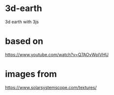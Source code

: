 # 3d-earth
3d earth with 3js

# based on
https://www.youtube.com/watch?v=Q7AOvWpIVHU

# images from
https://www.solarsystemscope.com/textures/